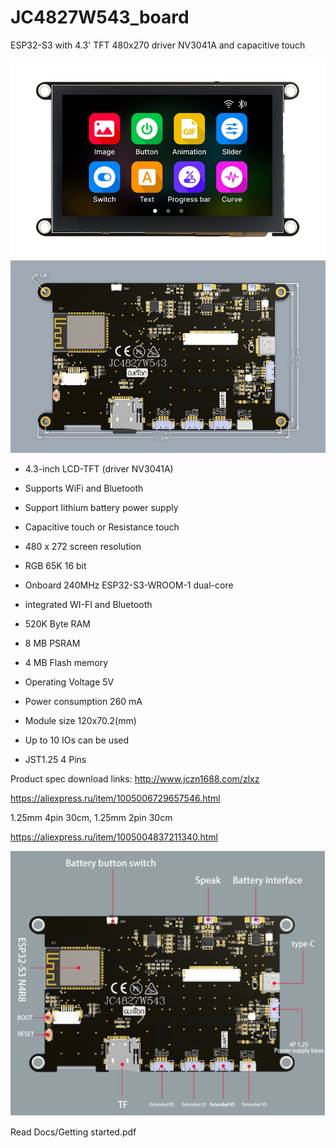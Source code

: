 # JC4827W543_board
 ESP32-S3 with 4.3' TFT 480x270 driver NV3041A and capacitive touch

![JC4827W543_board](/Pictures/1-1.jpg)
![JC4827W543_board](/Pictures/1-2.png)

+ 4.3-inch LCD-TFT (driver NV3041A)
+ Supports WiFi and Bluetooth

+ Support lithium battery power supply

+ Capacitive touch or Resistance touch

+ 480 x 272 screen resolution

+ RGB 65K 16 bit

+ Onboard 240MHz ESP32-S3-WROOM-1 dual-core

+ integrated WI-FI and Bluetooth

+ 520K Byte RAM

+ 8 MB PSRAM

+ 4 MB Flash memory

+ Operating Voltage 5V

+ Power consumption 260 mA

+ Module size 120x70.2(mm)

+ Up to 10 IOs can be used

+ JST1.25 4 Pins 

Product spec download links:
http://www.jczn1688.com/zlxz

https://aliexpress.ru/item/1005006729657546.html

1.25mm 4pin 30cm,  1.25mm 2pin 30cm

https://aliexpress.ru/item/1005004837211340.html

![JC4827W543_board](/Pictures/1-3.png)


Read Docs/Getting started.pdf
